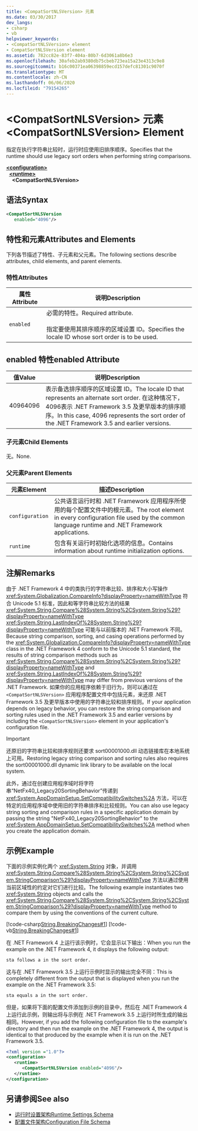 ```yaml
---
title: <CompatSortNLSVersion> 元素
ms.date: 03/30/2017
dev_langs:
- csharp
- vb
helpviewer_keywords:
- <CompatSortNLSVersion> element
- CompatSortNLSVersion element
ms.assetid: 782cc82e-83f7-404a-80b7-6d3061a8b6e3
ms.openlocfilehash: 30afeb2ab9380db75cbeb723ea15a23e4313c9e8
ms.sourcegitcommit: b16c00371ea06398859ecd157defc81301c9070f
ms.translationtype: MT
ms.contentlocale: zh-CN
ms.lasthandoff: 06/06/2020
ms.locfileid: "79154265"
---
```

# <a name="compatsortnlsversion-element"></a><span data-ttu-id="42718-102">\<CompatSortNLSVersion> 元素</span><span class="sxs-lookup"><span data-stu-id="42718-102">\<CompatSortNLSVersion> Element</span></span>
<span data-ttu-id="42718-103">指定在执行字符串比较时，运行时应使用旧排序顺序。</span><span class="sxs-lookup"><span data-stu-id="42718-103">Specifies that the runtime should use legacy sort orders when performing string comparisons.</span></span>  
  
[**\<configuration>**](../configuration-element.md)\
&nbsp;&nbsp;[**\<runtime>**](runtime-element.md)\
&nbsp;&nbsp;&nbsp;&nbsp;**\<CompatSortNLSVersion>**  
  
## <a name="syntax"></a><span data-ttu-id="42718-104">语法</span><span class="sxs-lookup"><span data-stu-id="42718-104">Syntax</span></span>  
  
```xml  
<CompatSortNLSVersion
   enabled="4096"/>  
```  
  
## <a name="attributes-and-elements"></a><span data-ttu-id="42718-105">特性和元素</span><span class="sxs-lookup"><span data-stu-id="42718-105">Attributes and Elements</span></span>  
 <span data-ttu-id="42718-106">下列各节描述了特性、子元素和父元素。</span><span class="sxs-lookup"><span data-stu-id="42718-106">The following sections describe attributes, child elements, and parent elements.</span></span>  
  
### <a name="attributes"></a><span data-ttu-id="42718-107">特性</span><span class="sxs-lookup"><span data-stu-id="42718-107">Attributes</span></span>  
  
|<span data-ttu-id="42718-108">属性</span><span class="sxs-lookup"><span data-stu-id="42718-108">Attribute</span></span>|<span data-ttu-id="42718-109">说明</span><span class="sxs-lookup"><span data-stu-id="42718-109">Description</span></span>|  
|---------------|-----------------|  
|`enabled`|<span data-ttu-id="42718-110">必需的特性。</span><span class="sxs-lookup"><span data-stu-id="42718-110">Required attribute.</span></span><br /><br /> <span data-ttu-id="42718-111">指定要使用其排序顺序的区域设置 ID。</span><span class="sxs-lookup"><span data-stu-id="42718-111">Specifies the locale ID whose sort order is to be used.</span></span>|  
  
## <a name="enabled-attribute"></a><span data-ttu-id="42718-112">enabled 特性</span><span class="sxs-lookup"><span data-stu-id="42718-112">enabled Attribute</span></span>  
  
|<span data-ttu-id="42718-113">值</span><span class="sxs-lookup"><span data-stu-id="42718-113">Value</span></span>|<span data-ttu-id="42718-114">说明</span><span class="sxs-lookup"><span data-stu-id="42718-114">Description</span></span>|  
|-----------|-----------------|  
|<span data-ttu-id="42718-115">4096</span><span class="sxs-lookup"><span data-stu-id="42718-115">4096</span></span>|<span data-ttu-id="42718-116">表示备选排序顺序的区域设置 ID。</span><span class="sxs-lookup"><span data-stu-id="42718-116">The locale ID that represents an alternate sort order.</span></span> <span data-ttu-id="42718-117">在这种情况下，4096表示 .NET Framework 3.5 及更早版本的排序顺序。</span><span class="sxs-lookup"><span data-stu-id="42718-117">In this case, 4096 represents the sort order of the .NET Framework 3.5 and earlier versions.</span></span>|  
  
### <a name="child-elements"></a><span data-ttu-id="42718-118">子元素</span><span class="sxs-lookup"><span data-stu-id="42718-118">Child Elements</span></span>  
 <span data-ttu-id="42718-119">无。</span><span class="sxs-lookup"><span data-stu-id="42718-119">None.</span></span>  
  
### <a name="parent-elements"></a><span data-ttu-id="42718-120">父元素</span><span class="sxs-lookup"><span data-stu-id="42718-120">Parent Elements</span></span>  
  
|<span data-ttu-id="42718-121">元素</span><span class="sxs-lookup"><span data-stu-id="42718-121">Element</span></span>|<span data-ttu-id="42718-122">描述</span><span class="sxs-lookup"><span data-stu-id="42718-122">Description</span></span>|  
|-------------|-----------------|  
|`configuration`|<span data-ttu-id="42718-123">公共语言运行时和 .NET Framework 应用程序所使用的每个配置文件中的根元素。</span><span class="sxs-lookup"><span data-stu-id="42718-123">The root element in every configuration file used by the common language runtime and .NET Framework applications.</span></span>|  
|`runtime`|<span data-ttu-id="42718-124">包含有关运行时初始化选项的信息。</span><span class="sxs-lookup"><span data-stu-id="42718-124">Contains information about runtime initialization options.</span></span>|  
  
## <a name="remarks"></a><span data-ttu-id="42718-125">注解</span><span class="sxs-lookup"><span data-stu-id="42718-125">Remarks</span></span>  
 <span data-ttu-id="42718-126">由于 .NET Framework 4 中的类执行的字符串比较、排序和大小写操作 <xref:System.Globalization.CompareInfo?displayProperty=nameWithType> 符合 Unicode 5.1 标准，因此和等字符串比较方法的结果 <xref:System.String.Compare%28System.String%2CSystem.String%29?displayProperty=nameWithType> <xref:System.String.LastIndexOf%28System.String%29?displayProperty=nameWithType> 可能与以前版本的 .NET Framework 不同。</span><span class="sxs-lookup"><span data-stu-id="42718-126">Because string comparison, sorting, and casing operations performed by the <xref:System.Globalization.CompareInfo?displayProperty=nameWithType> class in the .NET Framework 4 conform to the Unicode 5.1 standard, the results of string comparison methods such as <xref:System.String.Compare%28System.String%2CSystem.String%29?displayProperty=nameWithType> and <xref:System.String.LastIndexOf%28System.String%29?displayProperty=nameWithType> may differ from previous versions of the .NET Framework.</span></span> <span data-ttu-id="42718-127">如果你的应用程序依赖于旧行为，则可以通过在 `<CompatSortNLSVersion>` 应用程序配置文件中包括元素，来还原 .NET Framework 3.5 及更早版本中使用的字符串比较和排序规则。</span><span class="sxs-lookup"><span data-stu-id="42718-127">If your application depends on legacy behavior, you can restore the string comparison and sorting rules used in the .NET Framework 3.5 and earlier versions by including the `<CompatSortNLSVersion>` element in your application's configuration file.</span></span>  
  
> [!IMPORTANT]
> <span data-ttu-id="42718-128">还原旧的字符串比较和排序规则还要求 sort00001000.dll 动态链接库在本地系统上可用。</span><span class="sxs-lookup"><span data-stu-id="42718-128">Restoring legacy string comparison and sorting rules also requires the sort00001000.dll dynamic link library to be available on the local system.</span></span>  
  
 <span data-ttu-id="42718-129">此外，通过在创建应用程序域时将字符串“NetFx40_Legacy20SortingBehavior”传递到 <xref:System.AppDomainSetup.SetCompatibilitySwitches%2A> 方法，可以在特定的应用程序域中使用旧的字符串排序和比较规则。</span><span class="sxs-lookup"><span data-stu-id="42718-129">You can also use legacy string sorting and comparison rules in a specific application domain by passing the string "NetFx40_Legacy20SortingBehavior" to the <xref:System.AppDomainSetup.SetCompatibilitySwitches%2A> method when you create the application domain.</span></span>  
  
## <a name="example"></a><span data-ttu-id="42718-130">示例</span><span class="sxs-lookup"><span data-stu-id="42718-130">Example</span></span>  
 <span data-ttu-id="42718-131">下面的示例实例化两个 <xref:System.String> 对象，并调用 <xref:System.String.Compare%28System.String%2CSystem.String%2CSystem.StringComparison%29?displayProperty=nameWithType> 方法以通过使用当前区域性的约定对它们进行比较。</span><span class="sxs-lookup"><span data-stu-id="42718-131">The following example instantiates two <xref:System.String> objects and calls the <xref:System.String.Compare%28System.String%2CSystem.String%2CSystem.StringComparison%29?displayProperty=nameWithType> method to compare them by using the conventions of the current culture.</span></span>  
  
 [!code-csharp[String.BreakingChanges#1](../../../../../samples/snippets/csharp/VS_Snippets_CLR/string.breakingchanges/cs/example1.cs#1)]
 [!code-vb[String.BreakingChanges#1](../../../../../samples/snippets/visualbasic/VS_Snippets_CLR/string.breakingchanges/vb/example1.vb#1)]  
  
 <span data-ttu-id="42718-132">在 .NET Framework 4 上运行该示例时，它会显示以下输出：</span><span class="sxs-lookup"><span data-stu-id="42718-132">When you run the example on the .NET Framework 4, it displays the following output:</span></span>
  
```console
sta follows a in the sort order.  
```  
  
 <span data-ttu-id="42718-133">这与在 .NET Framework 3.5 上运行示例时显示的输出完全不同：</span><span class="sxs-lookup"><span data-stu-id="42718-133">This is completely different from the output that is displayed when you run the example on the .NET Framework 3.5:</span></span>
  
```console
sta equals a in the sort order.  
```  
  
 <span data-ttu-id="42718-134">但是，如果将下面的配置文件添加到示例的目录中，然后在 .NET Framework 4 上运行此示例，则输出将与示例在 .NET Framework 3.5 上运行时所生成的输出相同。</span><span class="sxs-lookup"><span data-stu-id="42718-134">However, if you add the following configuration file to the example's directory and then run the example on the .NET Framework 4, the output is identical to that produced by the example when it is run on the .NET Framework 3.5.</span></span>  
  
```xml  
<?xml version ="1.0"?>  
<configuration>  
   <runtime>  
      <CompatSortNLSVersion enabled="4096"/>  
   </runtime>  
</configuration>  
```  
  
## <a name="see-also"></a><span data-ttu-id="42718-135">另请参阅</span><span class="sxs-lookup"><span data-stu-id="42718-135">See also</span></span>

- [<span data-ttu-id="42718-136">运行时设置架构</span><span class="sxs-lookup"><span data-stu-id="42718-136">Runtime Settings Schema</span></span>](index.md)
- [<span data-ttu-id="42718-137">配置文件架构</span><span class="sxs-lookup"><span data-stu-id="42718-137">Configuration File Schema</span></span>](../index.md)
